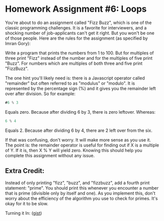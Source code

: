 # Homework Assignment #6: Loops

You're about to do an assignment called "Fizz Buzz", which is one of the classic programming challenges. It is a favorite for interviewers, and a shocking number of job-applicants can't get it right. But you won't be one of those people. Here are the rules for the assignment (as specified by Imran Gory):

Write a program that prints the numbers from 1 to 100.  But for multiples of three print "Fizz" instead of the number and for the multiples of five print "Buzz".  For numbers which are multiples of both three and five print "FizzBuzz".

The one hint you'll likely need is: there is a Javascript operator called "remainder" but often referred to as "modulus" or "modulo". It is represented by the percentage sign (%) and it gives you the remainder left over after division. So for example:
```javascript
#6 % 3 
```
Equals zero. Because after dividing 6 by 3, there is zero leftover. Whereas:
```javascript
6 % 4
```
Equals 2. Because after dividing 6 by 4, there are 2 left over from the six.

If that was confusing, don't worry. It will make more sense as you use it. The point is: the remainder operator is useful for finding out if X is a multiple of Y. If it is, then X % Y will yield zero. Knowing this should help you complete this assignment without any issue.  

## Extra Credit:

Instead of only printing "fizz", "buzz", and "fizzbuzz", add a fourth print statement: "prime". You should print this whenever you encounter a number that is prime (divisible only by itself and one). As you implement this, don't worry about the efficiency of the algorithm you use to check for primes. It's okay for it to be slow.

Turning it In: ([gist](https://gist.github.com/bogkyu/14b06d16a291194379dbb46244cb65f3))
